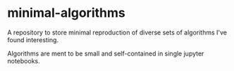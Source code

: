 # minimal-algorithms

A repository to store minimal reproduction of diverse sets of algorithms I've found interesting.

Algorithms are ment to be small and self-contained in single jupyter notebooks.
